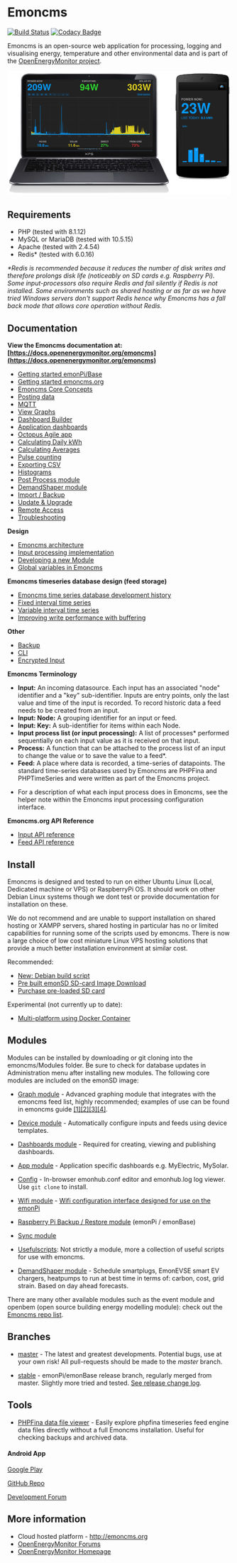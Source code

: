 # Emoncms

[![Build Status](https://travis-ci.org/emoncms/emoncms.svg?branch=master)](https://travis-ci.org/emoncms/emoncms)
[![Codacy Badge](https://api.codacy.com/project/badge/Grade/fd6200361ad442a49651f1ebe10542c4)](https://www.codacy.com/app/emoncms/emoncms?utm_source=github.com&amp;utm_medium=referral&amp;utm_content=emoncms/emoncms&amp;utm_campaign=Badge_Grade)

Emoncms is an open-source web application for processing, logging and visualising energy, temperature and other environmental data and is part of the [OpenEnergyMonitor project](http://openenergymonitor.org).

![Emoncms](emoncms_graphic.png)

## Requirements

- PHP (tested with 8.1.12) 
- MySQL or MariaDB (tested with 10.5.15) 
- Apache (tested with 2.4.54)
- Redis* (tested with 6.0.16)

_*Redis is recommended because it reduces the number of disk writes and therefore prolongs disk life (noticeably on SD cards e.g. Raspberry Pi). Some input-processors also require Redis and fail silently if Redis is not installed. Some environments such as shared hosting or as far as we have tried Windows servers don't support Redis hence why Emoncms has a fall back mode that allows core operation without Redis._

## Documentation

**View the Emoncms documentation at: [https://docs.openenergymonitor.org/emoncms](https://docs.openenergymonitor.org/emoncms)**

- [Getting started emonPi/Base](https://docs.openenergymonitor.org/emoncms/intro-rpi.html)
- [Getting started emoncms.org](https://docs.openenergymonitor.org/emoncms/intro-remote.html)
- [Emoncms Core Concepts](https://docs.openenergymonitor.org/emoncms/coreconcepts.html)
- [Posting data](https://docs.openenergymonitor.org/emoncms/postingdata.html)
- [MQTT](https://docs.openenergymonitor.org/emoncms/mqtt.html)
- [View Graphs](https://docs.openenergymonitor.org/emoncms/graphs.html)
- [Dashboard Builder](https://docs.openenergymonitor.org/emoncms/dashboards.html)
- [Application dashboards](https://docs.openenergymonitor.org/emoncms/dashboards.html)
- [Octopus Agile app](https://docs.openenergymonitor.org/emoncms/agileapp.html)
- [Calculating Daily kWh](https://docs.openenergymonitor.org/emoncms/daily-kwh.html)
- [Calculating Averages](https://docs.openenergymonitor.org/emoncms/daily-averages.html)
- [Pulse counting](https://docs.openenergymonitor.org/emoncms/pulse-counting.html)
- [Exporting CSV](https://docs.openenergymonitor.org/emoncms/export-csv.html)
- [Histograms](https://docs.openenergymonitor.org/emoncms/histograms.html)
- [Post Process module](https://docs.openenergymonitor.org/emoncms/postprocess.html)
- [DemandShaper module](https://docs.openenergymonitor.org/emoncms/demandshaper.html)
- [Import / Backup](https://docs.openenergymonitor.org/emoncms/import.html)
- [Update & Upgrade](https://docs.openenergymonitor.org/emoncms/update.html)
- [Remote Access](https://docs.openenergymonitor.org/emoncms/remoteaccess.html)
- [Troubleshooting](https://docs.openenergymonitor.org/emoncms/troubleshooting.html)

**Design**

- [Emoncms architecture](docs/design/architecture.md)
- [Input processing implementation](docs/design/input-processing.md)
- [Developing a new Module](docs/design/developing-a-new-module.md)
- [Global variables in Emoncms](docs/design/global-variables.md)

**Emoncms timeseries database design (feed storage)**

- [Emoncms time series database development history](docs/timeseries/History.md)
- [Fixed interval time series](docs/timeseries/Fixed-interval.md)
- [Variable interval time series](docs/timeseries/Variable-interval.md)
- [Improving write performance with buffering](docs/timeseries/Write-load-investigation.md)

**Other**

- [Backup](docs/Backup.md)
- [CLI](docs/CLI.md)
- [Encrypted Input](input_encrypted.md)

**Emoncms Terminology**

- **Input:** An incoming datasource. Each input has an associated "node" identifier and a "key" sub-identifier. Inputs are entry points, only the last value and time of the input is recorded. To record historic data a feed needs to be created from an input.
- **Input: Node:** A grouping identifier for an input or feed.
- **Input: Key:** A sub-identifier for items within each Node.
- **Input process list (or input processing):** A list of processes* performed sequentially on each input value as it is received on that input.
- **Process:** A function that can be attached to the process list of an input to change the value or to save the value to a feed*.
- **Feed:** A place where data is recorded, a time-series of datapoints. The standard time-series databases used by Emoncms are PHPFina and PHPTimeSeries and were written as part of the Emoncms project.

* For a description of what each input process does in Emoncms, see the helper note within the Emoncms input processing configuration interface.

**Emoncms.org API Reference**

- [Input API reference](https://emoncms.org/site/api#input)
- [Feed API reference](https://emoncms.org/site/api#feed)

## Install

Emoncms is designed and tested to run on either Ubuntu Linux (Local, Dedicated machine or VPS) or RaspberryPi OS. It should work on other Debian Linux systems though we dont test or provide documentation for installation on these. 

We do not recommend and are unable to support installation on shared hosting or XAMPP servers, shared hosting in particular has no or limited capabilities for running some of the scripts used by emoncms. There is now a large choice of low cost miniature Linux VPS hosting solutions that provide a much better installation environment at similar cost.

Recommended: 

* [New: Debian build script](https://github.com/openenergymonitor/EmonScripts/tree/master/install/readme.md)
* [Pre built emonSD SD-card Image Download](https://docs.openenergymonitor.org/emonsd/download.html)
* [Purchase pre-loaded SD card](http://shop.openenergymonitor.com/emonsd-pre-loaded-raspberry-pi-sd-card/)

Experimental (not currently up to date):

* [Multi-platform using Docker Container](https://github.com/emoncms/emoncms-docker)

## Modules

Modules can be installed by downloading or git cloning into the emoncms/Modules folder. Be sure to check for database updates in Administration menu after installing new modules. The following core modules are included on the emonSD image:

- [Graph module](https://github.com/emoncms/graph) - Advanced graphing module that integrates with the emoncms feed list, highly recommended; examples of use can be found in emoncms guide [[1]](http://guide.openenergymonitor.org/setup/daily-kwh)[[2]](http://guide.openenergymonitor.org/setup/daily-averages/)[[3]](http://guide.openenergymonitor.org/setup/export-csv/)[[4]](http://guide.openenergymonitor.org/setup/histograms).

- [Device module](https://github.com/emoncms/device) - Automatically configure inputs and feeds using device templates.

- [Dashboards module](https://github.com/emoncms/dashboard) - Required for creating, viewing and publishing dashboards.

- [App module](https://github.com/emoncms/app.git) - Application specific dashboards e.g. MyElectric, MySolar.

- [Config]( https://github.com/emoncms/config.git) - In-browser emonhub.conf editor and emonhub.log log viewer. Use `git clone` to install.

- [Wifi module]( https://github.com/emoncms/wifi.git) - [Wifi configuration interface designed for use on the emonPi](https://guide.openenergymonitor.org/setup/connect/)

- [Raspberry Pi Backup / Restore module](https://github.com/emoncms/backup) (emonPi / emonBase)

- [Sync module](https://github.com/emoncms/sync)

- [Usefulscripts](https://github.com/emoncms/usefulscripts): Not strictly a module, more a collection of useful scripts for use with emoncms.

- [DemandShaper module]( http://github.com/emoncms/demandshaper) - Schedule smartplugs, EmonEVSE smart EV chargers, heatpumps to run at best time in terms of: carbon, cost, grid strain. Based on day ahead forecasts.

There are many other available modules such as the event module and openbem (open source building energy modelling module): check out the [Emoncms repo list](https://github.com/emoncms).

## Branches

* [master](https://github.com/emoncms/emoncms) - The latest and greatest developments. Potential bugs, use at your own risk! All pull-requests should be made to the *master* branch.

* [stable](https://github.com/emoncms/emoncms/tree/stable) - emonPi/emonBase release branch, regularly merged from master. Slightly more tried and tested. [See release change log](https://github.com/emoncms/emoncms/releases).

## Tools

* [PHPFina data file viewer](https://github.com/trystanlea/phpfinaview) - Easily explore phpfina timeseries feed engine data files directly without a full Emoncms installation. Useful for checking backups and archived data.

#### Android App

[Google Play](https://play.google.com/store/apps/details?id=org.emoncms.myapps&hl=en_GB)

[GitHub Repo](https://github.com/emoncms/AndroidApp)

[Development Forum](https://community.openenergymonitor.org/c/emoncms/mobile-app)

## More information

- Cloud hosted platform - http://emoncms.org
- [OpenEnergyMonitor Forums](https://community.openenergymonitor.org)
- [OpenEnergyMonitor Homepage](https://openenergymonitor.org)
